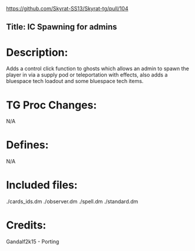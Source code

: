 https://github.com/Skyrat-SS13/Skyrat-tg/pull/104

## Title: IC Spawning for admins

# Description:

Adds a control click function to ghosts which allows an admin to spawn the player in via a supply pod or teleportation with effects, also adds a bluespace tech loadout and some bluespace tech
items.

# TG Proc Changes:

N/A

# Defines:

N/A

# Included files:

./cards_ids.dm
./observer.dm
./spell.dm
./standard.dm

# Credits:

Gandalf2k15 - Porting
